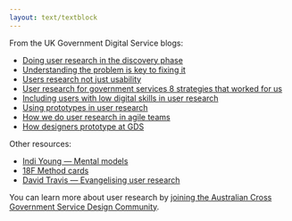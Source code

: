 ```yaml
---
layout: text/textblock
---
```


From the UK Government Digital Service blogs:
* [Doing user research in the discovery phase](https://userresearch.blog.gov.uk/2015/05/27/doing-user-research-in-the-discovery-phase/)
* [Understanding the problem is key to fixing it](https://userresearch.blog.gov.uk/2016/01/12/understanding-the-problem-is-key-to-fixing-it/)
* [Users research not just usability](https://userresearch.blog.gov.uk/2014/06/25/user-research-not-just-usability/)
* [User research for government services 8 strategies that worked for us](https://userresearch.blog.gov.uk/2015/01/21/user-research-for-government-services-8-strategies-that-worked-for-us/)
* [Including users with low digital skills in user research](https://userresearch.blog.gov.uk/2014/08/20/including-users-with-low-digital-skills-in-user-research/)
* [Using prototypes in user research](https://userresearch.blog.gov.uk/2014/08/27/using-prototypes-in-user-research/)
* [How we do user research in agile teams](https://gds.blog.gov.uk/2013/08/30/how-we-do-user-research-in-agile-teams/)
* [How designers prototype at GDS](https://designnotes.blog.gov.uk/2014/10/13/how-designers-prototype-at-gds/)

Other resources:
* [Indi Young — Mental models](http://boxesandarrows.com/what-is-your-mental-model/)
* [18F Method cards](https://methods.18f.gov/index.html)
* [David Travis — Evangelising user research](https://medium.com/@userfocus/evangelising-user-research-849430701b6e)

You can learn more about user research by [joining the Australian Cross Government Service Design Community](/topics/user-research/#support).
